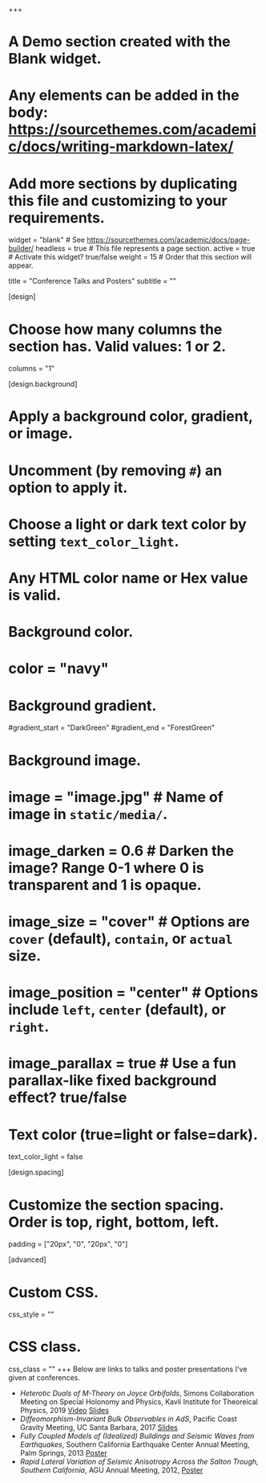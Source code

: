 +++
# A Demo section created with the Blank widget.
# Any elements can be added in the body: https://sourcethemes.com/academic/docs/writing-markdown-latex/
# Add more sections by duplicating this file and customizing to your requirements.

widget = "blank"  # See https://sourcethemes.com/academic/docs/page-builder/
headless = true  # This file represents a page section.
active = true  # Activate this widget? true/false
weight = 15  # Order that this section will appear.

title = "Conference Talks and Posters"
subtitle = ""

[design]
  # Choose how many columns the section has. Valid values: 1 or 2.
  columns = "1"

[design.background]
  # Apply a background color, gradient, or image.
  #   Uncomment (by removing `#`) an option to apply it.
  #   Choose a light or dark text color by setting `text_color_light`.
  #   Any HTML color name or Hex value is valid.

  # Background color.
  # color = "navy"

  # Background gradient.
  #gradient_start = "DarkGreen"
  #gradient_end = "ForestGreen"

  # Background image.
  # image = "image.jpg"  # Name of image in `static/media/`.
  # image_darken = 0.6  # Darken the image? Range 0-1 where 0 is transparent and 1 is opaque.
  # image_size = "cover"  #  Options are `cover` (default), `contain`, or `actual` size.
  # image_position = "center"  # Options include `left`, `center` (default), or `right`.
  # image_parallax = true  # Use a fun parallax-like fixed background effect? true/false

  # Text color (true=light or false=dark).
  text_color_light = false

[design.spacing]
  # Customize the section spacing. Order is top, right, bottom, left.
  padding = ["20px", "0", "20px", "0"]

[advanced]
 # Custom CSS.
 css_style = ""

 # CSS class.
 css_class = ""
+++
Below are links to talks and poster presentations I've given at conferences.

- *Heterotic Duals of M-Theory on Joyce Orbifolds*, Simons Collaboration Meeting on Special Holonomy and Physics, Kavli Institute for Theoreical Physics, 2019 [Video](https://sites.duke.edu/scshgap/alex-kinsella-lectures/#11apr19) [Slides](/files/Mhet.pdf)
- *Diffeomorphism-Invariant Bulk Observables in AdS*, Pacific Coast Gravity Meeting, UC Santa Barbara, 2017 [Slides](/files/PCGM.pdf)
- *Fully Coupled Models of (Idealized) Buildings and Seismic Waves from Earthquakes*, Southern California Earthquake Center Annual Meeting, Palm Springs, 2013 [Poster](/files/SCEC.png)
- *Rapid Lateral Variation of Seismic Anisotropy Across the Salton Trough, Southern California*, AGU Annual Meeting, 2012, [Poster](/files/AGU2012.pdf)
